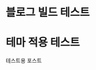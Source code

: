 # 블로그 빌드 테스트


# 테마 적용 테스트

테스트용 포스트

<script src="https://utteranc.es/client.js"
        repo="caddyspoon/blog-comments"
        issue-term="pathname"
        theme="github-light"
        crossorigin="anonymous"
        async>
</script>
